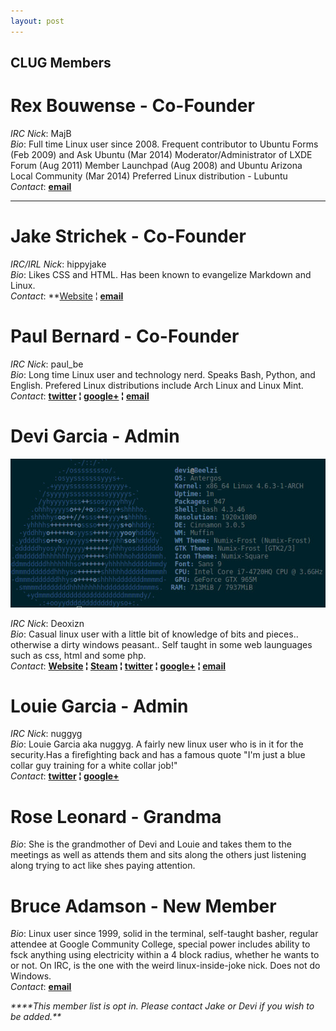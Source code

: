 ```yaml
---
layout: post
---
```


## **CLUG Members**

# **Rex Bouwense** - Co-Founder  
*IRC Nick*:  MajB  
*Bio*: Full time Linux user since 2008\. Frequent contributor to Ubuntu Forms (Feb 2009) and Ask Ubuntu (Mar 2014) Moderator/Administrator of LXDE Forum (Aug 2011) Member Launchpad (Aug 2008) and Ubuntu Arizona Local Community (Mar 2014) Preferred Linux distribution - Lubuntu  
*Contact*:   **[email](mailto:majb@azloco.com)**  
 - - -
 
# **Jake Strichek** - Co-Founder  
*IRC/IRL Nick*: hippyjake  
*Bio*: Likes CSS and HTML. Has been known to evangelize Markdown and Linux.  
*Contact*:  **[Website](https://hippyjake.github.io/) &brvbar;  **[email](mailto:hippyjake@gmail.com)**


# **Paul Bernard** - Co-Founder  
*IRC Nick*:  paul_be  
*Bio*: Long time Linux user and technology nerd. Speaks Bash, Python, and English. Prefered Linux distributions include Arch Linux and Linux Mint.  
*Contact*: **[twitter](https://twitter.com/paul_ber) &brvbar; [google+](https://plus.google.com/+PaulBernard87) &brvbar; [email](mailto:paulbsocal@gmail.com)**


# **Devi Garcia** - Admin

![alt text](https://raw.githubusercontent.com/CochiseLinuxUsersGroup/CochiseLinuxUsersGroup.github.io/master/screenfetch/Devi's%20Laptop.jpg "Laptop Screenfetch")

*IRC Nick*:  Deoxizn  
*Bio*: Casual linux user with a little bit of knowledge of bits and pieces.. otherwise a dirty windows peasant.. Self taught in some web launguages such as css, html and some php.  
*Contact*:  **[Website](http://z0mbiexx.github.io) &brvbar; [Steam](https://steamcommunity.com/id/z0mbiexx) &brvbar; [twitter](https://twitter.com/z0mbiexx) &brvbar; [google+](https://plus.google.com/u/0/114554287269046116654 ) &brvbar; [email](mailto:asphyxiated.god@gmail.com)**


# **Louie Garcia** - Admin  
*IRC Nick*:  nuggyg  
*Bio*: Louie Garcia aka nuggyg. A fairly new linux user who is in it for the security.Has a firefighting back and has a famous quote "I'm just a blue collar guy training for a white collar job!"  
*Contact*:  **[twitter](https://twitter.com/nuggy_g) &brvbar; [google+](https://plus.google.com/u/0/107489447128690285761)**


# **Rose Leonard** - Grandma  
*Bio*: She is the grandmother of Devi and Louie and takes them to the meetings as well as attends them and sits along the others just listening along trying to act like shes paying attention.


# **Bruce Adamson** - New Member  
*Bio*: Linux user since 1999, solid in the terminal, self-taught basher, regular attendee at Google Community College, special power includes ability to fsck anything using electricity within a 4 block radius, whether he wants to or not.  On IRC, is the one with the weird linux-inside-joke nick. Does not do Windows.  
*Contact*:   **[email](mailto:hateno.hama@gmail.com)**

 
_****This member list is opt in. Please contact Jake or Devi if you wish to be added.**_
